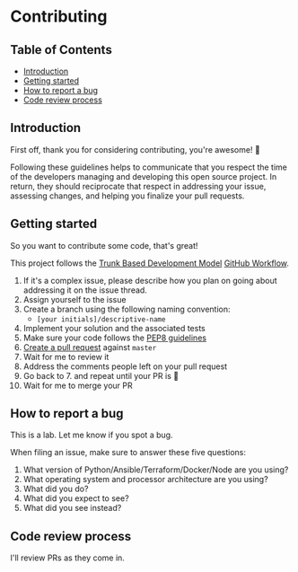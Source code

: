 # Contributing 

## Table of Contents
 * [Introduction](#introduction)
 * [Getting started](#getting-started)
 * [How to report a bug](#How-to-report-a-bug)
 * [Code review process](#Code-review-process)

## Introduction

First off, thank you for considering contributing, you're awesome! 🎉

Following these guidelines helps to communicate that you respect the time of the developers managing and developing this open source project. In return, they should reciprocate that respect in addressing your issue, assessing changes, and helping you finalize your pull requests.

## Getting started

So you want to contribute some code, that's great! 

This project follows the [Trunk Based Development Model](https://trunkbaseddevelopment.com/) [GitHub Workflow](https://guides.github.com/introduction/flow/). 

1. If it's a complex issue, please describe how you plan on going about addressing it on the issue thread.
2. Assign yourself to the issue
3. Create a branch using the following naming convention:
    * `[your initials]/descriptive-name` 
4. Implement your solution and the associated tests
5. Make sure your code follows the [PEP8 guidelines](https://www.python.org/dev/peps/pep-0008/)
6. [Create a pull request](https://help.github.com/articles/creating-a-pull-request/) against `master`
7. Wait for me to review it
8. Address the comments people left on your pull request
9. Go back to 7. and repeat until your PR is 💯 
10. Wait for me to merge your PR

## How to report a bug

This is a lab. Let me know if you spot a bug.

When filing an issue, make sure to answer these five questions:

 1. What version of Python/Ansible/Terraform/Docker/Node are you using?
 2. What operating system and processor architecture are you using?
 3. What did you do?
 4. What did you expect to see?
 5. What did you see instead?

## Code review process

I'll review PRs as they come in. 
